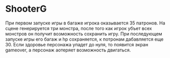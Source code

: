 # ShooterG

При первом запуске игры в багаже игрока оказывается 35 патронов. На сцене генерируется три монстра, после того как игрок убъет всех монстров он получит возможность сохранить игру. При последующем запуске игры его багаж и hp сохраняется, к потронам дабавляется еще 30. 
Если здоровье персонажа упадет до нуля, то появится экран gameover, а персонаж аотеряет возможность двигаться.
